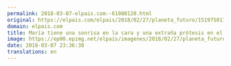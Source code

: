 ```yaml
---
permalink: 2018-03-07-elpais.com--61088120.html
original: https://elpais.com/elpais/2018/02/27/planeta_futuro/1519750115_432930.html#?ref=rss&format=simple&link=link
domain: elpais.com
title: María tiene una sonrisa en la cara y una extraña prótesis en el brazo
image: https://ep00.epimg.net/elpais/imagenes/2018/02/27/planeta_futuro/1519750115_432930_1519750855_rrss_normal.jpg
date: 2018-03-07 23:36:38
translations: en
---
```


